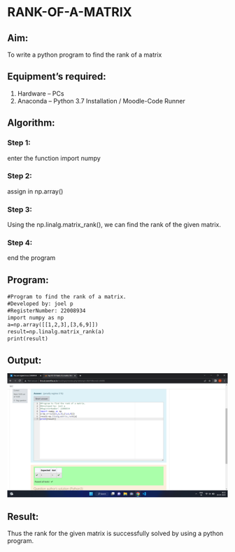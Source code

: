 # RANK-OF-A-MATRIX
## Aim:
To write a python program to find the rank of a matrix
## Equipment’s required:
1. 	Hardware – PCs
2. 	Anaconda – Python 3.7 Installation / Moodle-Code Runner
## Algorithm:
### Step 1: 
enter the function import numpy
### Step 2: 
assign in np.array()
### Step 3: 
Using the np.linalg.matrix_rank(), we can find the rank of the given matrix.
### Step 4: 
end the program
## Program:
```
#Program to find the rank of a matrix.
#Developed by: joel p
#RegisterNumber: 22008934
import numpy as np
a=np.array([[1,2,3],[3,6,9]])
result=np.linalg.matrix_rank(a)
print(result)
```
## Output:
![output](./rankofmatrix.png)
## Result:
Thus the rank for the given matrix is successfully solved by  using a python program.

